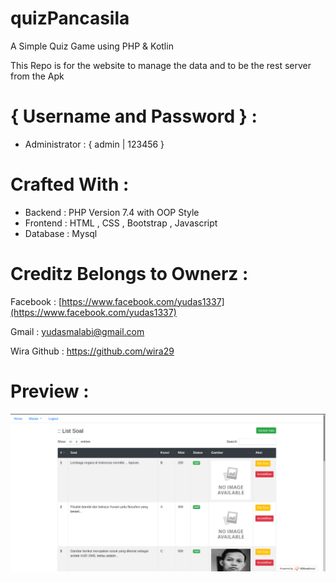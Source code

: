 # quizPancasila
 A Simple Quiz Game using PHP & Kotlin
 
 This Repo is for the website to manage the data and to be the rest server from the Apk

# { Username and Password } : 
<ul>
<li>Administrator  : { admin | 123456  }</li>
</ul>


# Crafted With :
<ul>
<li>Backend  : PHP Version 7.4 with OOP Style</li>
<li>Frontend : HTML , CSS , Bootstrap , Javascript</li>
<li>Database : Mysql</li>
</ul>

# Creditz Belongs to Ownerz :
Facebook : [https://www.facebook.com/yudas1337](https://www.facebook.com/yudas1337)

Gmail    : yudasmalabi@gmail.com

Wira Github : https://github.com/wira29



# Preview : 
![1](https://raw.githubusercontent.com/Yudas1337/quizPancasila/master/prev.png)
